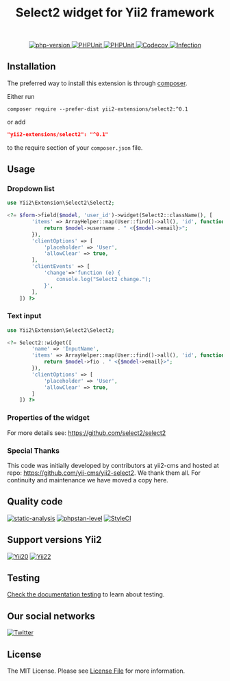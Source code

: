 <p align="center">
    <a href="https://github.com/yii2-extensions/selectize" target="_blank"png
        <img src=">https://select2.org/user/pages/images/logo.png" height="100px;"> 
    </a>
    <h1 align="center">Select2 widget for Yii2 framework</h1>
    <br>
</p>

<p align="center">
    <a href="https://www.php.net/releases/8.1/en.php" target="_blank">
        <img src="https://img.shields.io/badge/PHP-%3E%3D8.1-787CB5" alt="php-version">
    </a>
    <a href="https://github.com/yii2-extensions/select2/actions/workflows/build.yml" target="_blank">
        <img src="https://github.com/yii2-extensions/select2/actions/workflows/build.yml/badge.svg" alt="PHPUnit">
    </a>
    <a href="https://github.com/yii2-extensions/select2/actions/workflows/compatibility.yml" target="_blank">
        <img src="https://github.com/yii2-extensions/select2/actions/workflows/compatibility.yml/badge.svg" alt="PHPUnit">
    </a>        
    <a href="https://codecov.io/gh/yii2-extensions/select2" target="_blank">
        <img src="https://codecov.io/gh/yii2-extensions/select2/branch/main/graph/badge.svg?token=MF0XUGVLYC" alt="Codecov">
    </a>
    <a href="https://dashboard.stryker-mutator.io/reports/github.com/yii2-extensions/select2/main" target="_blank">
        <img src="https://img.shields.io/endpoint?style=flat&url=https%3A%2F%2Fbadge-api.stryker-mutator.io%2Fgithub.com%2Fyii2-extensions%2Fselect2%2Fmain" alt="Infection">
    </a>          
</p>

## Installation

The preferred way to install this extension is through [composer](https://getcomposer.org/download/).

Either run

```shell
composer require --prefer-dist yii2-extensions/select2:^0.1
```

or add

```json
"yii2-extensions/select2": "^0.1"
```

to the require section of your `composer.json` file.

## Usage

### Dropdown list 

```php
use Yii2\Extension\Select2\Select2;

<?= $form->field($model, 'user_id')->widget(Select2::className(), [
        'items' => ArrayHelper::map(User::find()->all(), 'id', function($model) {
            return $model->username . " <{$model->email}>";
        }),
        'clientOptions' => [
            'placeholder' => 'User',
            'allowClear' => true,
        ],
        'clientEvents' => [
            'change'=>'function (e) {
                console.log("Select2 change.");
            }',
        ],
    ]) ?>
```

### Text input

```php
use Yii2\Extension\Select2\Select2;

<?= Select2::widget([
        'name' => 'InputName',
        'items' => ArrayHelper::map(User::find()->all(), 'id', function($model) {
            return $model->fio . " <{$model->email}>";
        }),
        'clientOptions' => [
            'placeholder' => 'User',
            'allowClear' => true,
        ]
    ]) ?>
```

### Properties of the widget

 For more details see: https://github.com/select2/select2

### Special Thanks
This code was initially developed by contributors at yii2-cms and hosted at repo: https://github.com/yii-cms/yii2-select2. We thank them all. For continuity and maintenance we have moved a copy here. 

## Quality code

[![static-analysis](https://github.com/yii2-extensions/select2/actions/workflows/static.yml/badge.svg)](https://github.com/yii2-extensions/select2/actions/workflows/static.yml)
[![phpstan-level](https://img.shields.io/badge/PHPStan%20level-7-blue)](https://github.com/yii2-extensions/select2/actions/workflows/static.yml)
[![StyleCI](https://github.styleci.io/repos/720718108/shield?branch=main)](https://github.styleci.io/repos/720718108?branch=main)

## Support versions Yii2

[![Yii20](https://img.shields.io/badge/Yii2%20version-2.0-blue)](https://github.com/yiisoft/yii2/tree/2.0.49.3)
[![Yii22](https://img.shields.io/badge/Yii2%20version-2.2-blue)](https://github.com/yiisoft/yii2/tree/2.2)

## Testing

[Check the documentation testing](docs/testing.md) to learn about testing.

## Our social networks

[![Twitter](https://img.shields.io/badge/twitter-follow-1DA1F2?logo=twitter&logoColor=1DA1F2&labelColor=555555?style=flat)](https://twitter.com/yiiupdates)

## License

The MIT License. Please see [License File](LICENSE) for more information.